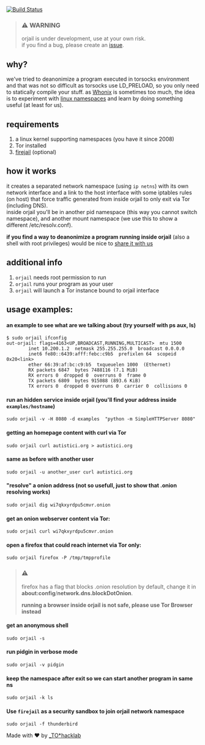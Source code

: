 [![Build Status](https://travis-ci.org/orjail/orjail.svg?branch=master)](https://travis-ci.org/orjail/orjail)

> ### :warning: WARNING
> orjail is under development, use at your own risk.  
> if you find a bug, please create an [issue](https://github.com/orjail/orjail/issues).

## why?
we've tried to deanonimize a program executed in torsocks environment and that was not so difficult as torsocks use LD_PRELOAD, so you only need to statically compile your stuff.
as [Whonix](https://www.whonix.org/) is sometimes too much, the idea is to experiment with [linux namespaces](http://man7.org/linux/man-pages/man7/namespaces.7.html) and learn by doing something useful (at least for us).

## requirements
1. a linux kernel supporting namespaces (you have it since 2008)
1. Tor installed
1. [firejail](https://firejail.wordpress.com/) (optional)


## how it works
it creates a separated network namespace (using `ip netns`) with its own network
interface and a link to the host interface with some iptables rules (on host)
that force traffic generated from inside orjail to only exit via Tor (including DNS).  
inside orjail you'll be in another pid namespace (this way you cannot switch
namespace), and another mount namespace (we use this to show a different /etc/resolv.conf).  

**if you find a way to deanonimize a program running inside orjail** (also a shell with root privileges) would be nice to [share it with us](https://github.com/orjail/orjail/issues)


## additional info
1. `orjail` needs root permission to run
1. `orjail` runs your program as your user
1. `orjail` will launch a Tor instance bound to orjail interface


## usage examples: 

#### an example to see what are we talking about (try yourself with ps aux, ls)
```
$ sudo orjail ifconfig
out-orjail: flags=4163<UP,BROADCAST,RUNNING,MULTICAST>  mtu 1500
        inet 10.200.1.2  netmask 255.255.255.0  broadcast 0.0.0.0
        inet6 fe80::6439:afff:febc:c9b5  prefixlen 64  scopeid 0x20<link>
        ether 66:39:af:bc:c9:b5  txqueuelen 1000  (Ethernet)
        RX packets 6847  bytes 7488116 (7.1 MiB)
        RX errors 0  dropped 0  overruns 0  frame 0
        TX packets 6809  bytes 915088 (893.6 KiB)
        TX errors 0  dropped 0 overruns 0  carrier 0  collisions 0
```

#### run an hidden service inside orjail (you'll find your address inside `examples/hostname`)
`sudo orjail -v -H 8080 -d examples  "python -m SimpleHTTPServer 8080" `

#### getting an homepage content with curl via Tor
`sudo orjail curl autistici.org > autistici.org `

#### same as before with another user
`sudo orjail -u another_user curl autistici.org`

#### "resolve" a onion address (not so usefull, just to show that .onion resolving works)
`sudo orjail dig wi7qkxyrdpu5cmvr.onion`

#### get an onion webserver content via Tor:
`sudo orjail curl wi7qkxyrdpu5cmvr.onion`

#### open a firefox that could reach internet via Tor only:
`sudo orjail firefox -P /tmp/tmpprofile`

> ### :warning:
> firefox has a flag that blocks .onion resolution by default, change it in **about:config**/**network.dns.blockDotOnion**.  
>
> **running a browser inside orjail is not safe, please use Tor Browser instead**

#### get an anonymous shell
`sudo orjail -s`

#### run pidgin in verbose mode
`sudo orjail -v pidgin`

#### keep the namespace after exit so we can start another program in same ns 
`sudo orjail -k ls`

#### Use `firejail` as a security sandbox to join orjail network namespace
`sudo orjail -f thunderbird`

Made with :heart: by [_TO*hacklab](https://autistici.org/underscore)
